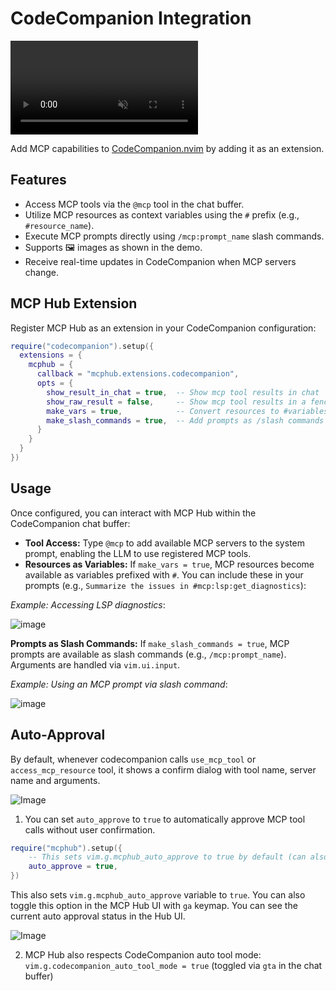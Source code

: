 # CodeCompanion Integration

<p>
<video muted controls src="https://github.com/user-attachments/assets/70181790-e949-4df6-a690-c5d7a212e7d1"></video>
</p>

Add MCP capabilities to [CodeCompanion.nvim](https://github.com/olimorris/codecompanion.nvim) by adding it as an extension. 

## Features

- Access MCP tools via the `@mcp` tool in the chat buffer.
- Utilize MCP resources as context variables using the `#` prefix (e.g., `#resource_name`).
- Execute MCP prompts directly using `/mcp:prompt_name` slash commands.
- Supports 🖼 images as shown in the demo.
- Receive real-time updates in CodeCompanion when MCP servers change.

## MCP Hub Extension

Register MCP Hub as an extension in your CodeCompanion configuration:

```lua
require("codecompanion").setup({
  extensions = {
    mcphub = {
      callback = "mcphub.extensions.codecompanion",
      opts = {
        show_result_in_chat = true,  -- Show mcp tool results in chat
        show_raw_result = false,     -- Show mcp tool results in a fenced code block
        make_vars = true,            -- Convert resources to #variables
        make_slash_commands = true,  -- Add prompts as /slash commands
      }
    }
  }
})
```

## Usage

Once configured, you can interact with MCP Hub within the CodeCompanion chat buffer:

-   **Tool Access:** Type `@mcp` to add available MCP servers to the system prompt, enabling the LLM to use registered MCP tools.
-   **Resources as Variables:** If `make_vars = true`, MCP resources become available as variables prefixed with `#`. You can include these in your prompts (e.g., `Summarize the issues in #mcp:lsp:get_diagnostics`):

*Example: Accessing LSP diagnostics*:

![image](https://github.com/user-attachments/assets/fb04393c-a9da-4704-884b-2810ff69f59a)

**Prompts as Slash Commands:** If `make_slash_commands = true`, MCP prompts are available as slash commands (e.g., `/mcp:prompt_name`). Arguments are handled via `vim.ui.input`.

*Example: Using an MCP prompt via slash command*:

![image](https://github.com/user-attachments/assets/678a06a5-ada9-4bb5-8f49-6e58549c8f32)




## Auto-Approval

By default, whenever codecompanion calls `use_mcp_tool` or `access_mcp_resource` tool, it shows a confirm dialog with tool name, server name and arguments.

![Image](https://github.com/user-attachments/assets/f85380dc-e70b-4821-88a8-f1ec2c4e3cf6)

1. You can set `auto_approve` to `true` to automatically approve MCP tool calls without user confirmation.

```lua
require("mcphub").setup({
    -- This sets vim.g.mcphub_auto_approve to true by default (can also be toggled from the HUB UI with `ga`)
    auto_approve = true, 
})
```

This also sets `vim.g.mcphub_auto_approve` variable to `true`. You can also toggle this option in the MCP Hub UI with `ga` keymap. You can see the current auto approval status in the Hub UI.

![Image](https://github.com/user-attachments/assets/64708065-3428-4eb3-82a5-e32d2d1f98c6)

2. MCP Hub also respects CodeCompanion auto tool mode: `vim.g.codecompanion_auto_tool_mode = true` (toggled via `gta` in the chat buffer)

